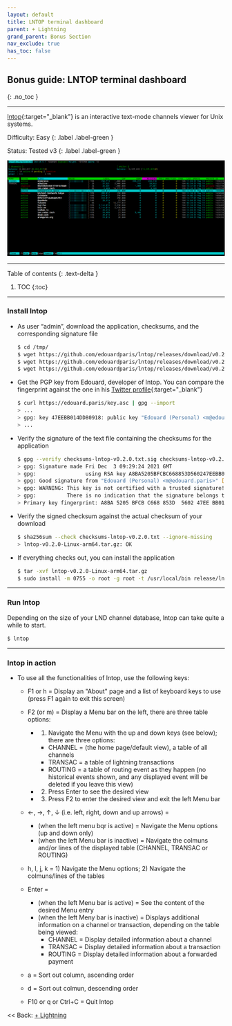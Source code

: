 ```yaml
---
layout: default
title: LNTOP terminal dashboard
parent: + Lightning
grand_parent: Bonus Section
nav_exclude: true
has_toc: false
---
```


## Bonus guide: LNTOP terminal dashboard
{: .no_toc }

---

[lntop](https://github.com/edouardparis/lntop){:target="_blank"} is an interactive text-mode channels viewer for Unix systems.

Difficulty: Easy
{: .label .label-green }

Status: Tested v3
{: .label .label-green }

![lntop](../../images/74_lntop.png)

---

Table of contents
{: .text-delta }

1. TOC
{:toc}

---

### Install lntop

* As user “admin”, download the application, checksums, and the corresponding signature file

  ```sh
  $ cd /tmp/
  $ wget https://github.com/edouardparis/lntop/releases/download/v0.2.0/lntop-v0.2.0-Linux-arm64.tar.gz
  $ wget https://github.com/edouardparis/lntop/releases/download/v0.2.0/checksums-lntop-v0.2.0.txt
  $ wget https://github.com/edouardparis/lntop/releases/download/v0.2.0/checksums-lntop-v0.2.0.txt.sig
  ```

* Get the PGP key from Edouard, developer of lntop.
  You can compare the fingerprint against the one in his [Twitter profile](https://twitter.com/edouardparis){:target="_blank"}

  ```sh
  $ curl https://edouard.paris/key.asc | gpg --import
  > ...
  > gpg: key 47EEBB014DD80918: public key "Edouard (Personal) <m@edouard.paris>" imported
  > ...
  ```

* Verify the signature of the text file containing the checksums for the application

  ```sh
  $ gpg --verify checksums-lntop-v0.2.0.txt.sig checksums-lntop-v0.2.0.txt
  > gpg: Signature made Fri Dec  3 09:29:24 2021 GMT
  > gpg:                using RSA key A8BA5205BFCBC668853D560247EEBB014DD80918
  > gpg: Good signature from "Edouard (Personal) <m@edouard.paris>" [unknown]
  > gpg: WARNING: This key is not certified with a trusted signature!
  > gpg:          There is no indication that the signature belongs to the owner.
  > Primary key fingerprint: A8BA 5205 BFCB C668 853D  5602 47EE BB01 4DD8 0918
  ```

* Verify the signed checksum against the actual checksum of your download

  ```sh
  $ sha256sum --check checksums-lntop-v0.2.0.txt --ignore-missing
  > lntop-v0.2.0-Linux-arm64.tar.gz: OK
  ```

* If everything checks out, you can install the application

  ```sh
  $ tar -xvf lntop-v0.2.0-Linux-arm64.tar.gz
  $ sudo install -m 0755 -o root -g root -t /usr/local/bin release/lntop
  ```

---

### Run lntop

Depending on the size of your LND channel database, lntop can take quite a while to start.

```sh
$ lntop
```

---

### lntop in action

* To use all the functionalities of lntop, use the following keys:
  
  * F1 or h = Display an "About" page and a list of keyboard keys to use (press F1 again to exit this screen)
  
  * F2 (or m) = Display a Menu bar on the left, there are three table options:
    * 1) Navigate the Menu with the up and down keys (see below); there are three options:  
      *  CHANNEL = (the home page/default view), a table of all channels
      *  TRANSAC = a table of lightning transactions
      *  ROUTING = a table of routing event as they happen (no historical events shown, and any displayed event will be deleted if you leave this view)
    * 2) Press Enter to see the desired view
    * 3) Press F2 to enter the desired view and exit the left Menu bar
     
  * ←, →, ↑, ↓ (i.e. left, right, down and up arrows) = 
    * (when the left menu bqr is active) = Navigate the Menu options (up and down only)
    * (when the left Menu bar is inactive) = Navigate the colmuns and/or lines of the displayed table (CHANNEL, TRANSAC or ROUTING)
  
  * h, l, j, k = 1) Navigate the Menu options; 2) Navigate the colmuns/lines of the tables

  * Enter = 
    * (when the left Menu bar is active) = See the content of the desired Menu entry
    * (when the left Meny bar is inactive) = Displays additional information on a channel or transaction, depending on the table being viewed:
      * CHANNEL = Display detailed information about a channel
      * TRANSAC = Display detailed information about a transaction
      * ROUTING = Display detailed information about a forwarded payment
 
  * a = Sort out column, ascending order
  
  * d = Sort out colmun, descending order

  * F10 or q or Ctrl+C = Quit lntop

<< Back: [+ Lightning](index.md)

